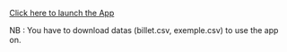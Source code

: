 [Click here to launch the App](https://brunop31.shinyapps.io/detecteur_faux_billets/)

NB : You have to download datas (billet.csv, exemple.csv) to use the app on.
